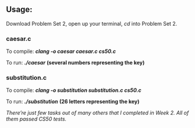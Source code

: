 ## Usage:
Download Problem Set 2, open up your terminal, _cd_ into Problem Set 2.

### caesar.c
To compile: **_clang -o caesar caesar.c cs50.c_**

To run: **_./caesar_** **(several numbers representing the key)**

### substitution.c
To compile: **_clang -o substitution substitution.c cs50.c_**

To run: **_./substitution_** **(26 letters representing the key)**

_There’re just few tasks out of many others that I completed in Week 2._ _All of them passed CS50 tests._
